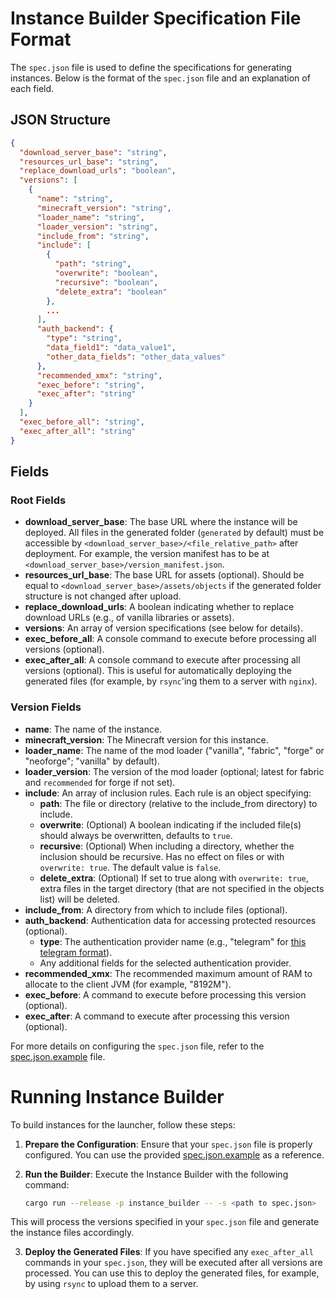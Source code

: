 # Instance Builder Specification File Format

The `spec.json` file is used to define the specifications for generating instances. Below is the format of the `spec.json` file and an explanation of each field.

## JSON Structure

```json
{
  "download_server_base": "string",
  "resources_url_base": "string",
  "replace_download_urls": "boolean",
  "versions": [
    {
      "name": "string",
      "minecraft_version": "string",
      "loader_name": "string",
      "loader_version": "string",
      "include_from": "string",
      "include": [
        {
          "path": "string",
          "overwrite": "boolean",
          "recursive": "boolean",
          "delete_extra": "boolean"
        },
        ...
      ],
      "auth_backend": {
        "type": "string",
        "data_field1": "data_value1",
        "other_data_fields": "other_data_values"
      },
      "recommended_xmx": "string",
      "exec_before": "string",
      "exec_after": "string"
    }
  ],
  "exec_before_all": "string",
  "exec_after_all": "string"
}
```

## Fields

### Root Fields

- **download_server_base**: The base URL where the instance will be deployed. All files in the generated folder (`generated` by default) must be accessible by `<download_server_base>/<file_relative_path>` after deployment. For example, the version manifest has to be at `<download_server_base>/version_manifest.json`.
- **resources_url_base**: The base URL for assets (optional). Should be equal to `<download_server_base>/assets/objects` if the generated folder structure is not changed after upload.
- **replace_download_urls**: A boolean indicating whether to replace download URLs (e.g., of vanilla libraries or assets).
- **versions**: An array of version specifications (see below for details).
- **exec_before_all**: A console command to execute before processing all versions (optional).
- **exec_after_all**: A console command to execute after processing all versions (optional). This is useful for automatically deploying the generated files (for example, by `rsync`'ing them to a server with `nginx`).

### Version Fields

- **name**: The name of the instance.
- **minecraft_version**: The Minecraft version for this instance.
- **loader_name**: The name of the mod loader ("vanilla", "fabric", "forge" or "neoforge"; "vanilla" by default).
- **loader_version**: The version of the mod loader (optional; latest for fabric and `recommended` for forge if not set).
- **include**: An array of inclusion rules. Each rule is an object specifying:
  - **path**: The file or directory (relative to the include_from directory) to include.
  - **overwrite**: (Optional) A boolean indicating if the included file(s) should always be overwritten, defaults to `true`.
  - **recursive**: (Optional) When including a directory, whether the inclusion should be recursive. Has no effect on files or with `overwrite: true`. The default value is `false`.
  - **delete_extra**: (Optional) If set to true along with `overwrite: true`, extra files in the target directory (that are not specified in the objects list) will be deleted.
- **include_from**: A directory from which to include files (optional).
- **auth_backend**: Authentication data for accessing protected resources (optional).
  - **type**: The authentication provider name (e.g., "telegram" for [this telegram format](https://foxlab.dev/minecraft/tgauth-backend)).
  - Any additional fields for the selected authentication provider.
- **recommended_xmx**: The recommended maximum amount of RAM to allocate to the client JVM (for example, "8192M").
- **exec_before**: A command to execute before processing this version (optional).
- **exec_after**: A command to execute after processing this version (optional).

For more details on configuring the `spec.json` file, refer to the [spec.json.example](spec.json.example) file.

# Running Instance Builder

To build instances for the launcher, follow these steps:

1. **Prepare the Configuration**: Ensure that your `spec.json` file is properly configured. You can use the provided [spec.json.example](spec.json.example) as a reference.

2. **Run the Builder**: Execute the Instance Builder with the following command:

    ```sh
    cargo run --release -p instance_builder -- -s <path to spec.json>
    ```

This will process the versions specified in your `spec.json` file and generate the instance files accordingly.

3. **Deploy the Generated Files**: If you have specified any `exec_after_all` commands in your `spec.json`, they will be executed after all versions are processed. You can use this to deploy the generated files, for example, by using `rsync` to upload them to a server.
